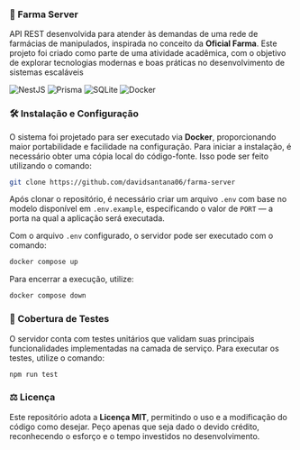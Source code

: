 ### 💊 Farma Server

API REST desenvolvida para atender às demandas de uma rede de farmácias de manipulados, inspirada no conceito da **Oficial Farma**. Este projeto foi criado como parte de uma atividade acadêmica, com o objetivo de explorar tecnologias modernas e boas práticas no desenvolvimento de sistemas escaláveis

![NestJS](https://img.shields.io/badge/nestjs-%23E0234E.svg?style=for-the-badge&logo=nestjs&logoColor=white)
![Prisma](https://img.shields.io/badge/Prisma-3982CE?style=for-the-badge&logo=Prisma&logoColor=white)
![SQLite](https://img.shields.io/badge/sqlite-%2307405e.svg?style=for-the-badge&logo=sqlite&logoColor=white)
![Docker](https://img.shields.io/badge/docker-%230db7ed.svg?style=for-the-badge&logo=docker&logoColor=white)

### 🛠️ Instalação e Configuração

O sistema foi projetado para ser executado via **Docker**, proporcionando maior portabilidade e facilidade na configuração. Para iniciar a instalação, é necessário obter uma cópia local do código-fonte. Isso pode ser feito utilizando o comando:

```bash
git clone https://github.com/davidsantana06/farma-server
```

Após clonar o repositório, é necessário criar um arquivo `.env` com base no modelo disponível em `.env.example`, especificando o valor de `PORT` — a porta na qual a aplicação será executada.

Com o arquivo `.env` configurado, o servidor pode ser executado com o comando:

```bash
docker compose up
```

Para encerrar a execução, utilize:

```bash
docker compose down
```

### 🧪 Cobertura de Testes

O servidor conta com testes unitários que validam suas principais funcionalidades implementadas na camada de serviço. Para executar os testes, utilize o comando:

```bash
npm run test
```

### ⚖️ Licença

Este repositório adota a **Licença MIT**, permitindo o uso e a modificação do código como desejar. Peço apenas que seja dado o devido crédito, reconhecendo o esforço e o tempo investidos no desenvolvimento.
